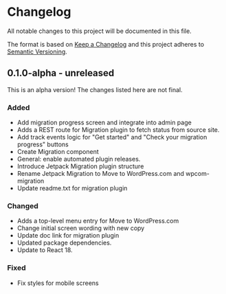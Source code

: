 # Changelog

All notable changes to this project will be documented in this file.

The format is based on [Keep a Changelog](https://keepachangelog.com/en/1.0.0/)
and this project adheres to [Semantic Versioning](https://semver.org/spec/v2.0.0.html).

## 0.1.0-alpha - unreleased

This is an alpha version! The changes listed here are not final.

### Added
- Add migration progress screen and integrate into admin page
- Adds a REST route for Migration plugin to fetch status from source site.
- Add track events logic for "Get started" and "Check your migration progress" buttons
- Create Migration component
- General: enable automated plugin releases.
- Introduce Jetpack Migration plugin structure
- Rename Jetpack Migration to Move to WordPress.com and wpcom-migration
- Update readme.txt for migration plugin

### Changed
- Adds a top-level menu entry for Move to WordPress.com
- Change initial screen wording with new copy
- Update doc link for migration plugin
- Updated package dependencies.
- Update to React 18.

### Fixed
- Fix styles for mobile screens
